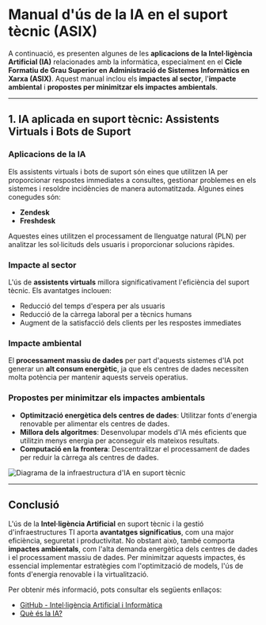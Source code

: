 # Manual d'ús de la IA en el suport tècnic (ASIX)

A continuació, es presenten algunes de les **aplicacions de la Intel·ligència Artificial (IA)** relacionades amb la informàtica, especialment en el **Cicle Formatiu de Grau Superior en Administració de Sistemes Informàtics en Xarxa (ASIX)**. Aquest manual inclou els **impactes al sector**, l'**impacte ambiental** i **propostes per minimitzar els impactes ambientals**.

---

## 1. IA aplicada en suport tècnic: Assistents Virtuals i Bots de Suport

### Aplicacions de la IA

Els assistents virtuals i bots de suport són eines que utilitzen IA per proporcionar respostes immediates a consultes, gestionar problemes en els sistemes i resoldre incidències de manera automatitzada. Algunes eines conegudes són:

- **Zendesk**
- **Freshdesk**
  
Aquestes eines utilitzen el processament de llenguatge natural (PLN) per analitzar les sol·licituds dels usuaris i proporcionar solucions ràpides.

### Impacte al sector

L'ús de **assistents virtuals** millora significativament l'eficiència del suport tècnic. Els avantatges inclouen:

- Reducció del temps d'espera per als usuaris
- Reducció de la càrrega laboral per a tècnics humans
- Augment de la satisfacció dels clients per les respostes immediates

### Impacte ambiental

El **processament massiu de dades** per part d'aquests sistemes d'IA pot generar un **alt consum energètic**, ja que els centres de dades necessiten molta potència per mantenir aquests serveis operatius.

### Propostes per minimitzar els impactes ambientals

- **Optimització energètica dels centres de dades**: Utilitzar fonts d'energia renovable per alimentar els centres de dades.
- **Millora dels algoritmes**: Desenvolupar models d'IA més eficients que utilitzin menys energia per aconseguir els mateixos resultats.
- **Computació en la frontera**: Descentralitzar el processament de dades per reduir la càrrega als centres de dades.

![Diagrama de la infraestructura d'IA en suport tècnic](https://via.placeholder.com/600x300?text=Diagrama+IA+en+suport+tècnic)

---

## Conclusió

L'ús de la **Intel·ligència Artificial** en suport tècnic i la gestió d'infraestructures TI aporta **avantatges significatius**, com una major eficiència, seguretat i productivitat. No obstant això, també comporta **impactes ambientals**, com l'alta demanda energètica dels centres de dades i el processament massiu de dades. Per minimitzar aquests impactes, és essencial implementar estratègies com l'optimització de models, l'ús de fonts d'energia renovable i la virtualització.

Per obtenir més informació, pots consultar els següents enllaços:

- [GitHub - Intel·ligència Artificial i Informàtica](https://github.com)
- [Què és la IA?](https://ca.wikipedia.org/wiki/Intel%C2%B7lig%C3%A8ncia_artificial)
